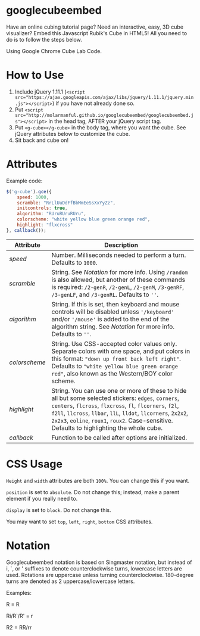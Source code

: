 googlecubeembed
==================

Have an online cubing tutorial page? Need an interactive, easy, 3D cube visualizer? Embed this Javascript Rubik's Cube in HTML5! All you need to do is to follow the steps below.

Using Google Chrome Cube Lab Code.

How to Use
==================

1. Include jQuery 1.11.1 (```<script src="https://ajax.googleapis.com/ajax/libs/jquery/1.11.1/jquery.min.js"></script>```) if you have not already done so.
2. Put ```<script src="http://molarmanful.github.io/googlecubeembed/googlecubeembed.js"></script>``` in the head tag, AFTER your jQuery script tag.
3. Put ```<g-cube></g-cube>``` in the body tag, where you want the cube. See jQuery attributes below to customize the cube.
4. Sit back and cube on!

<cube> Attributes
==================
Example code:
```javascript
$('g-cube').gce({
	speed: 1000,
	scramble: "RrLlUuDdFfBbMmEeSsXxYyZz",
	initcontrols: true,
	algorithm: "RUruRUruRUru",
	colorscheme: "white yellow blue green orange red",
	highlight: "flxcross"
}, callback());
```
| Attribute | Description |
|-----------|-------------|
| _speed_ | Number. Milliseconds needed to perform a turn. Defaults to `1000`. |
| _scramble_ | String. See _Notation_ for more info. Using `/random` is also allowed, but another of these commands is required: `/2-genR`, `/2-genL`, `/2-genM`, `/3-genRF`, `/3-genLF`, and `/3-genRL`. Defaults to `''`. |
| _algorithm_ | String. If this is set, then keyboard and mouse controls will be disabled unless `'/keyboard'` and/or `'/mouse'` is added to the end of the algorithm string. See _Notation_ for more info. Defaults to `''`. |
| _colorscheme_ | String. Use CSS-accepted color values only. Separate colors with one space, and put colors in this format: `"down up front back left right"`. Defaults to `"white yellow blue green orange red"`, also known as the Western/BOY color scheme. |
| _highlight_ | String. You can use one or more of these to hide all but some selected stickers: `edges`, `corners`, `centers`, `flcross`, `flxcross`, `fl`, `flcorners`, `f2l`, `f2ll`, `llcross`, `llbar`, `llL`, `lldot`, `llcorners`, `2x2x2`, `2x2x3`, `eoline`, `roux1`, `roux2`. Case-sensitive. Defaults to highlighting the whole cube. |
| _callback_ | Function to be called after options are initialized. |

CSS Usage
==================
`Height` and `width` attributes are both `100%`. You can change this if you want.

`position` is set to `absolute`. Do not change this; instead, make a parent element if you really need to.

`display` is set to `block`. Do not change this.

You may want to set `top`, `left`, `right`, `bottom` CSS attributes.

Notation
===================
Googlecubeembed notation is based on Singmaster notation, but instead of i, `, or ' suffixes to denote counterclockwise turns, lowercase letters are used. Rotations are uppercase unless turning counterclockwise. 180-degree turns are denoted as 2 uppercase/lowercase letters.

Examples:

R = R

Ri/R`/R' = r

R2 = RR/rr
